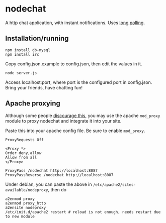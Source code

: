 nodechat
========

A http chat application, with instant notifications. Uses [long polling](http://en.wikipedia.org/wiki/Push_technology#Long_polling).

Installation/running
--------------------

    npm install db-mysql
    npm install irc

Copy config.json.example to config.json, then edit the values in it.

    node server.js

Access localhost:port, where port is the configured port in config.json.
Bring your friends, have chatting fun!

Apache proxying
---------------

Although some people [discourage this](http://qwebirc.org/faq), you may use the apache `mod_proxy` module to proxy nodechat and integrate it into your site.

Paste this into your apache config file. Be sure to enable `mod_proxy`.

    ProxyRequests Off
    
    <Proxy *>
    Order deny,allow
    Allow from all
    </Proxy>
    
    ProxyPass /nodechat http://localhost:8087
    ProxyPassReverse /nodechat http://localhost:8087

Under debian, you can paste the above in `/etc/apache2/sites-available/nodeproxy`, then do

    a2enmod proxy
    a2enmod proxy_http
    a2ensite nodeproxy
    /etc/init.d/apache2 restart # reload is not enough, needs restart due to new module
